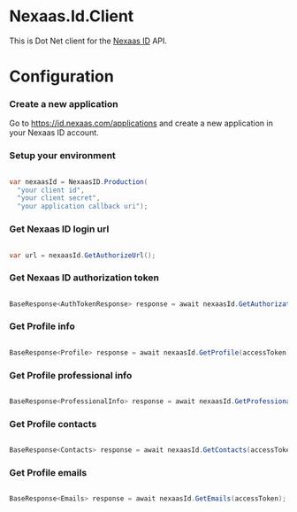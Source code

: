 # Nexaas.Id.Client

This is Dot Net client for the [Nexaas ID](https://id.nexaas.com) API.

# Configuration
### Create a new application
Go to https://id.nexaas.com/applications and create a new application in your Nexaas ID account.

### Setup your environment

```c#

var nexaasId = NexaasID.Production(
  "your client id", 
  "your client secret", 
  "your application callback uri");

```

### Get Nexaas ID login url

```c#

var url = nexaasId.GetAuthorizeUrl();

```

### Get Nexaas ID authorization token

```c#

BaseResponse<AuthTokenResponse> response = await nexaasId.GetAuthorizationToken(code);

```

### Get Profile info

```c#

BaseResponse<Profile> response = await nexaasId.GetProfile(accessToken);

```

### Get Profile professional info

```c#

BaseResponse<ProfessionalInfo> response = await nexaasId.GetProfessionalInfo(accessToken);

```

### Get Profile contacts

```c#

BaseResponse<Contacts> response = await nexaasId.GetContacts(accessToken);

```

### Get Profile emails

```c#

BaseResponse<Emails> response = await nexaasId.GetEmails(accessToken);

```

